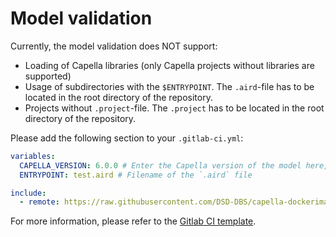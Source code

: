 <!--
 ~ SPDX-FileCopyrightText: Copyright DB InfraGO AG and contributors
 ~ SPDX-License-Identifier: Apache-2.0
 -->

# Model validation

Currently, the model validation does NOT support:

- Loading of Capella libraries (only Capella projects without libraries are supported)
- Usage of subdirectories with the `$ENTRYPOINT`. The `.aird`-file has to be located in the root directory of the repository.
- Projects without `.project`-file. The `.project` has to be located in the root directory of the repository.

Please add the following section to your `.gitlab-ci.yml`:

```yaml
variables:
  CAPELLA_VERSION: 6.0.0 # Enter the Capella version of the model here, only versions >= 6.0.0 are supported
  ENTRYPOINT: test.aird # Filename of the `.aird` file

include:
  - remote: https://raw.githubusercontent.com/DSD-DBS/capella-dockerimages/${CAPELLA_DOCKER_IMAGES_REVISION}/ci-templates/gitlab/model-validation.yml
```

For more information, please refer to the [Gitlab CI template](https://github.com/DSD-DBS/capella-dockerimages/blob/main/ci-templates/gitlab/model-validation.yml).
